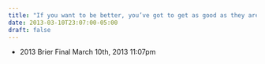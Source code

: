 ```yaml
---
title: "If you want to be better, you’ve got to get as good as they are"
date: 2013-03-10T23:07:00-05:00
draft: false
---
```

- 2013 Brier Final March 10th, 2013 11:07pm